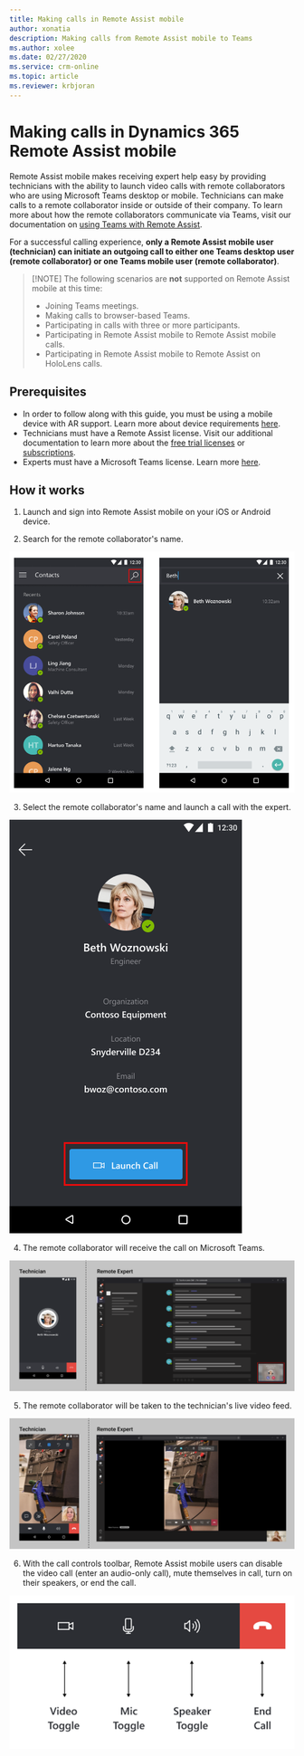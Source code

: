 ```yaml
---
title: Making calls in Remote Assist mobile
author: xonatia
description: Making calls from Remote Assist mobile to Teams 
ms.author: xolee
ms.date: 02/27/2020 
ms.service: crm-online
ms.topic: article
ms.reviewer: krbjoran
---
```

# Making calls in Dynamics 365 Remote Assist mobile 

Remote Assist mobile makes receiving expert help easy by providing technicians with the ability to launch video calls with remote collaborators who are using Microsoft Teams desktop or mobile. Technicians can make calls to a remote collaborator inside or outside of their company. To learn more about how the remote collaborators communicate via Teams, visit our documentation on [using Teams with Remote Assist](../teams-pc-all.md).

For a successful calling experience, **only a Remote Assist mobile user (technician) can initiate an outgoing call to either one Teams desktop user (remote collaborator) or one Teams mobile user (remote collaborator)**.

> [!NOTE] The following scenarios are **not** supported on Remote Assist mobile at this time:
> - Joining Teams meetings.
> - Making calls to browser-based Teams.
> - Participating in calls with three or more participants.
> - Participating in Remote Assist mobile to Remote Assist mobile calls.
> - Participating in Remote Assist mobile to Remote Assist on HoloLens calls.

## Prerequisites
- In order to follow along with this guide, you must be using a mobile device with AR support. Learn more about device requirements [here](https://docs.microsoft.com/en-us/dynamics365/mixed-reality/remote-assist/requirements).
- Technicians must have a Remote Assist license. Visit our additional documentation to learn more about the [free trial licenses](../try-remote-assist.md) or [subscriptions](../buy-remote-assist.md).
- Experts must have a Microsoft Teams license. Learn more [here](../teams-pc-all.md).

## How it works

1. Launch and sign into Remote Assist mobile on your iOS or Android device. 
   
2. Search for the remote collaborator's name. 

![Screenshot of Remote Assist mobile, showing the contacts screen and highlighting the search icon.](./media/calls_2.png "Search")

3. Select the remote collaborator's name and launch a call with the expert. 

![Screenshot of Remote Assist mobile showing the Launch Call button.](./media/calls_3.png "Launch Call")

4. The remote collaborator will receive the call on Microsoft Teams. 

![Side-by-side screenshots of Remote Assist mobile and Microsoft Teams showing the outgoing and incoming call to the remote collaborator.](./media/calls_4.png "Expert")

5. The remote collaborator will be taken to the technician's live video feed. 

![Side-by-side screenshots of Remote Assist mobile and Microsoft Teams showing a launched and active call.](./media/calls_5.png "Video Feed")

6. With the call controls toolbar, Remote Assist mobile users can disable the video call (enter an audio-only call), mute themselves in call, turn on their speakers, or end the call. 

![Screenshot of the Remote Assist mobile toolbar, pointing at the video toggle icon, the mic toggle icon, the speaker toggle icon, and the end call icon.](./media/calltoolbar.png "Call Toolbar")
